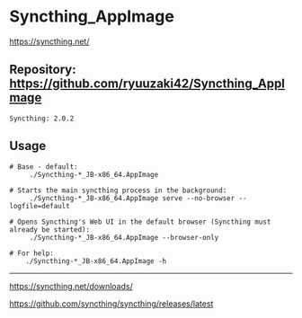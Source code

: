 
# Syncthing_AppImage
https://syncthing.net/

## Repository: https://github.com/ryuuzaki42/Syncthing_AppImage
    Syncthing: 2.0.2

## Usage
```
# Base - default:
     ./Syncthing-*_JB-x86_64.AppImage

# Starts the main syncthing process in the background:
     ./Syncthing-*_JB-x86_64.AppImage serve --no-browser --logfile=default

# Opens Syncthing's Web UI in the default browser (Syncthing must already be started):
     ./Syncthing-*_JB-x86_64.AppImage --browser-only

# For help:
    ./Syncthing-*_JB-x86_64.AppImage -h
```

---
https://syncthing.net/downloads/

https://github.com/syncthing/syncthing/releases/latest
